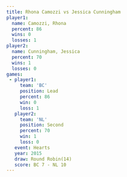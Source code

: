 ```yaml
---
title: Rhona Camozzi vs Jessica Cunningham
player1:                   
  name: Camozzi, Rhona     
  percent: 86              
  wins: 0                  
  losses: 1                
player2:                   
  name: Cunningham, Jessica
  percent: 70              
  wins: 1                  
  losses: 0                
games:
 - player1:        
     team: 'BC'    
     position: Lead
     percent: 86   
     win: 0        
     loss: 1       
   player2:          
     team: 'NL'      
     position: Second
     percent: 70     
     win: 1          
     loss: 0         
   event: Hearts        
   year: 2015           
   draw: Round Robin(14)
   score: BC 7 - NL 10  
---
```

